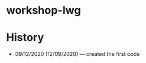 # workshop-lwg
<h1> History </h1>
  <ul>
   <li> 09/12/2020 (12/09/2020) — created the first code </li>
  </ul>
